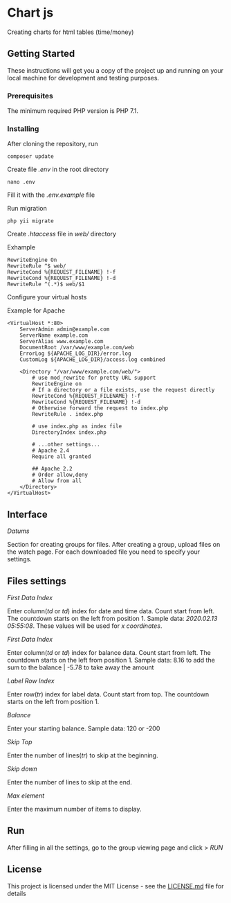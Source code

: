 # Chart js

Creating charts for html tables (time/money)

## Getting Started

These instructions will get you a copy of the project up and running on your local machine for development and testing purposes.

### Prerequisites

The minimum required PHP version is PHP 7.1.

### Installing

After cloning the repository, run

```
composer update
```

Create file *.env* in the root directory

```
nano .env
```

Fill it with the *.env.example* file

Run migration

```
php yii migrate
```

Create *.htaccess* file in *web/* directory

Exhample

```
RewriteEngine On
RewriteRule ^$ web/
RewriteCond %{REQUEST_FILENAME} !-f 
RewriteCond %{REQUEST_FILENAME} !-d 
RewriteRule ^(.*)$ web/$1
```

Configure your virtual hosts

Example for Apache

```
<VirtualHost *:80>
    ServerAdmin admin@example.com
    ServerName example.com
    ServerAlias www.example.com
    DocumentRoot /var/www/example.com/web
    ErrorLog ${APACHE_LOG_DIR}/error.log
    CustomLog ${APACHE_LOG_DIR}/access.log combined

    <Directory "/var/www/example.com/web/">
        # use mod_rewrite for pretty URL support
        RewriteEngine on
        # If a directory or a file exists, use the request directly
        RewriteCond %{REQUEST_FILENAME} !-f
        RewriteCond %{REQUEST_FILENAME} !-d
        # Otherwise forward the request to index.php
        RewriteRule . index.php

        # use index.php as index file
        DirectoryIndex index.php

        # ...other settings...
        # Apache 2.4
        Require all granted

        ## Apache 2.2
        # Order allow,deny
        # Allow from all
    </Directory>
</VirtualHost>

```

## Interface

*Datums*

Section for creating groups for files.
After creating a group, upload files on the watch page.
For each downloaded file you need to specify your settings.

## Files settings 

*First Data Index*

Enter column(*td* or *td*) index for date and time data. 
Count start from left.
The countdown starts on the left from position 1.
Sample data: *2020.02.13 05:55:08*.
These values will be used for *x coordinates*.

*First Data Index*

Enter column(*td* or *td*) index for balance data. 
Count start from left.
The countdown starts on the left from position 1.
Sample data: 8.16 to add the sum to the balance | -5.78 to take away the amount

*Label Row Index*

Enter row(*tr*) index for label data.
Count start from top.
The countdown starts on the left from position 1.

*Balance*

Enter your starting balance.
Sample data: 120 or -200

*Skip Top*

Enter the number of lines(*tr*) to skip at the beginning.

*Skip down*

Enter the number of lines to skip at the end.

*Max element*

Enter the maximum number of items to display.

## Run

After filling in all the settings, go to the group viewing page and click > *RUN*

## License

This project is licensed under the MIT License - see the [LICENSE.md](LICENSE.md) file for details
